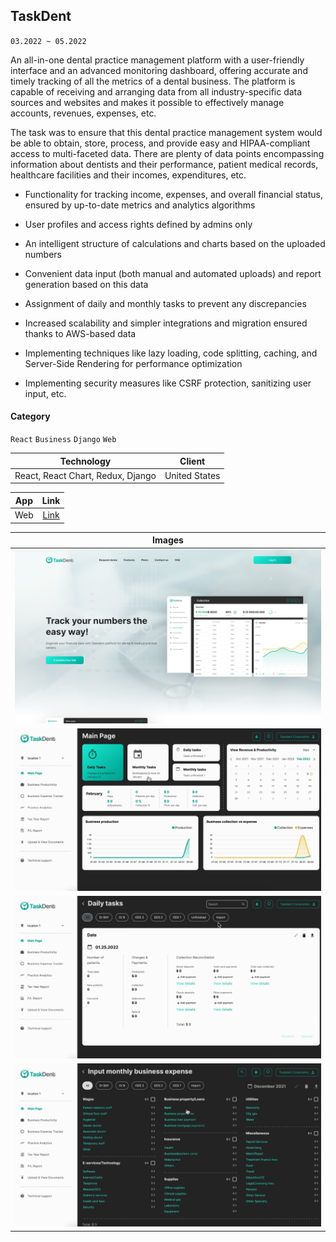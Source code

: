 ## TaskDent

`03.2022 ~ 05.2022`

An all-in-one dental practice management platform with a user-friendly interface and an advanced monitoring dashboard, offering accurate and timely tracking of all the metrics of a dental business. The platform is capable of receiving and arranging data from all industry-specific data sources and websites and makes it possible to effectively manage accounts, revenues, expenses, etc.

The task was to ensure that this dental practice management system would be able to obtain, store, process, and provide easy and HIPAA-compliant access to multi-faceted data. There are plenty of data points encompassing information about dentists and their performance, patient medical records, healthcare facilities and their incomes, expenditures, etc.

- Functionality for tracking income, expenses, and overall financial status, ensured by up-to-date metrics and analytics algorithms

- User profiles and access rights defined by admins only

- An intelligent structure of calculations and charts based on the uploaded numbers

- Convenient data input (both manual and automated uploads) and report generation based on this data

- Assignment of daily and monthly tasks to prevent any discrepancies

- Increased scalability and simpler integrations and migration ensured thanks to AWS-based data

- Implementing techniques like lazy loading, code splitting, caching, and Server-Side Rendering for performance optimization

- Implementing security measures like CSRF protection, sanitizing user input, etc.

#### Category

`React` `Business` `Django` `Web`

|            Technology             |    Client     |
| :-------------------------------: | :-----------: |
| React, React Chart, Redux, Django | United States |

| App |               Link                |
| :-: | :-------------------------------: |
| Web | [Link](https://www.taskdent.com/) |

|           Images           |
| :------------------------: |
| ![](image/taskdent/01.png) |
| ![](image/taskdent/02.png) |
| ![](image/taskdent/03.png) |
| ![](image/taskdent/04.png) |
